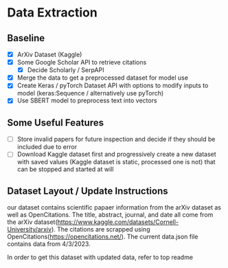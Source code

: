 # Data Extraction

## Baseline
- [x] ArXiv Dataset (Kaggle)
- [x] Some Google Scholar API to retrieve citations
    - [x] Decide Scholarly / SerpAPI

- [x] Merge the data to get a preprocessed dataset for model use
- [x] Create Keras / pyTorch Dataset API with options to modify inputs to model (keras:Sequence / alternatively use pyTorch)
- [x] Use SBERT model to preprocess text into vectors 

## Some Useful Features 
- [ ] Store invalid papers for future inspection and decide if they should be included due to error
- [ ] Download Kaggle dataset first and progressively create a new dataset with saved values (Kaggle dataset is static, processed one is not) that can be stopped and started at will

## Dataset Layout / Update Instructions
our dataset contains scientific papaer information from the arXiv dataset as well as OpenCitations. The title, abstract, journal, and date all come from the arXiv dataset(https://www.kaggle.com/datasets/Cornell-University/arxiv). The citations are scrapped using OpenCitations(https://opencitations.net/). The current data.json file contains data from 4/3/2023.

In order to get this dataset with updated data, refer to top readme   
